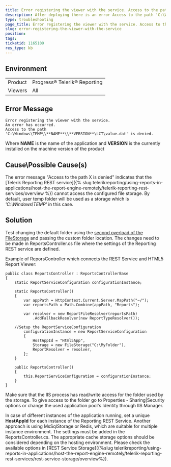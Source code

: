 ```yaml
---
title: Error registering the viewer with the service. Access to the path X is denied.
description: After deploying there is an error Access to the path 'C:\Windows\TEMP\<NAME>\<VERSION>\LCT\value.dat' is denied.
type: troubleshooting
page_title: Error registering the viewer with the service. Access to the path X is denied.
slug: error-registering-the-viewer-with-the-service
position: 
tags: 
ticketid: 1165109
res_type: kb
---
```


## Environment
<table>
	<tr>
		<td>Product</td>
		<td>Progress® Telerik® Reporting </td>
	</tr>
	<tr>
		<td>Viewers</td>
		<td>All</td>
	</tr>
</table>


## Error Message

````
Error registering the viewer with the service.
An error has occurred.
Access to the path 'C:\Windows\TEMP\\**NAME**\\**VERSION**\LCT\value.dat' is denied.
````

Where **NAME** is the name of the application and **VERSION** is the currently installed on the machine version of the product

## Cause\Possible Cause(s)
The error message "Access to the path X is denied" indicates that the [Telerik Reporting REST service]({% slug telerikreporting/using-reports-in-applications/host-the-report-engine-remotely/telerik-reporting-rest-services/overview %}) cannot access the configured file storage. By default, user temp folder will be used as a storage which is *'C:\Windows\TEMP'* in this case. 

## Solution
Test changing the default folder using the [second overload of the FileStorage](/reporting/api/Telerik.Reporting.Cache.File.FileStorage#collapsible-Telerik_Reporting_Cache_File_FileStorage__ctor_System_String_) and passing the custom folder location. The changes need to be made in ReportsController.cs file where the settings of the Reporting REST service are defined.

Example of ReporsController which connects the REST Service and HTML5 Report Viewer:

````CSharp
public class ReportsController : ReportsControllerBase
{
	static ReportServiceConfiguration configurationInstance;

	static ReportsController()
	{
		var appPath = HttpContext.Current.Server.MapPath("~/");
		var reportsPath = Path.Combine(appPath, "Reports");
		
		var resolver = new ReportFileResolver(reportsPath)
			.AddFallbackResolver(new ReportTypeResolver());

	//Setup the ReportServiceConfiguration
		configurationInstance = new ReportServiceConfiguration
		{
			HostAppId = "Html5App",
			Storage = new FileStorage("C:\MyFolder"),
			ReportResolver = resolver,
		};
	}

	public ReportsController()
	{
		this.ReportServiceConfiguration = configurationInstance;
	}
}
````

Make sure that the IIS process has read/write access for the folder used by the storage. To give access to the folder go to Properties - Sharing|Security options or change the used application pool's Identity through IIS Manager.

In case of different instances of the application running, set a unique **HostAppId** for each instance of the Reporting REST Service. Another approach is using MsSqlStorage or Redis, which are suitable for multiple instance environment. The settings must be added in the ReportsController.cs.
The appropriate cache storage options should be considered depending on the hosting environment. Please check the available options in [REST Service Storage]({%slug telerikreporting/using-reports-in-applications/host-the-report-engine-remotely/telerik-reporting-rest-services/rest-service-storage/overview%}).
